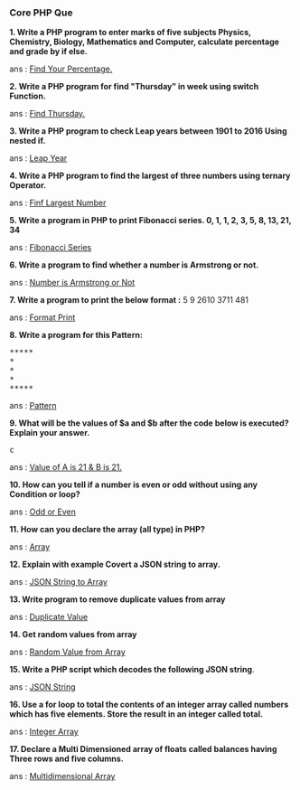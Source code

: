<h3> Core PHP Que </h3>

<b>1.	Write a PHP program to enter marks of five subjects Physics, Chemistry, Biology, Mathematics and Computer, calculate percentage and grade by if else.</b>

ans : <a href="Answers/1.php"> Find Your Percentage. </a>

<b>2.	Write a PHP program for find "Thursday‟ in week using switch Function.</b>

ans : <a href="Answers/2.php"> Find Thursday. </a>

<b>3.	Write a PHP program to check Leap years between 1901 to 2016 Using nested if.</b>

ans : <a href="Answers/3.php"> Leap Year </a>

<b>4.	Write a PHP program to find the largest of three numbers using ternary Operator.</b>

ans : <a href="Answers/4.php"> Finf Largest Number </a>

<b>5.	Write a program in PHP to print Fibonacci series. 0, 1, 1, 2, 3, 5, 8, 13, 21, 34</b>

ans : <a href="Answers/5.php"> Fibonacci Series </a>

<b>6.	Write a program to find whether a number is Armstrong or not.</b>

ans : <a href="Answers/6.php"> Number is Armstrong or Not </a>

<b>7.	Write a program to print the below format :</b>
5 9
2610
3711
481

ans : <a href="Answers/7.php"> Format Print </a>

<b>8.	Write a program for this Pattern:</b>
<pre>
*****
*
*
*
*****
</pre>

ans : <a href="Answers/8.php"> Pattern </a>

<b>9.	What will be the values of $a and $b after the code below is executed? Explain your answer.</b>
<pre>
c
</pre>

ans : <a href="Answers/9.php"> Value of A is 21 & B is 21.  </a>

<b>10.	How can you tell if a number is even or odd without using any Condition or loop?</b>

ans : <a href="Answers/10.php"> Odd or Even </a>

<b>11.	How can you declare the array (all type) in PHP?</b>

ans : <a href="Answers/11.php"> Array </a>

<b>12. Explain with example Covert a JSON string to array.</b>

ans : <a href="Answers/11.php"> JSON String to Array </a>

<b>13.	Write program to remove duplicate values from array</b>

ans : <a href="Answers/13.php"> Duplicate Value </a>

<b>14.	Get random values from array</b>

ans : <a href="Answers/14.php"> Random Value from Array </a>

<b>15.	Write a PHP script which decodes the following JSON string</b>.

ans : <a href="Answers/15.php"> JSON String </a>

<b>16.	Use a for loop to total the contents of an integer array called numbers which has five elements. Store the result in an integer called total.</b>

ans : <a href="Answers/16.php"> Integer Array </a>

<b>17.	Declare a Multi Dimensioned array of floats called balances having Three rows and five columns.</b>

ans : <a href="Answers/17.php"> Multidimensional Array </a>
